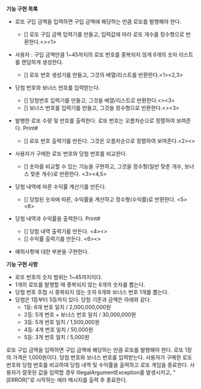 **기능 구현 목록**

- 로또 구입 금액을 입력하면 구입 금액에 해당하는 만큼 로또를 발행해야 한다.
    - [] 로또 구입 금액 입력기를 만들고, 입력값에 따라 로또 개수를 정수형으로 반환한다.<><1>

- 사용자 : 구입 금액만큼 1~45까지의 로또 번호를 중복되지 않게 6개의 숫자 리스트를 랜덤하게 생성한다.
    - [] 로또 번호 생성기를 만들고, 그것의 배열/리스트를 반환한다.<1><2,3>

- 당첨 번호와 보너스 번호를 입력받는다.
    - [] 당첨번호 입력기를 만들고, 그것을 배열/리스트로 반환한다.<><3>
    - [] 보너스 번호를 입력기를 만들고, 그것을 정수형으로 반환한다.<><3>

- 발행한 로또 수량 및 번호를 출력한다. 로또 번호는 오름차순으로 정렬하여 보여준다. Print#
  - [] 로또 번호 출력기를 만든다. 그것은 오름차순으로 정렬하여 보여준다.<2><>

- 사용자가 구매한 로또 번호와 당첨 번호를 비교한다.
  - [] 숫자를 비교할 수 있는 기능을 구현하고, 그것을 정수형(일반 맞춘 개수, 보너스 맞춘 개수)로 반환한다. <3><4,5>

- 당첨 내역에 따른 수익률 계산기를 만든다.
  - [] 당첨된 숫자에 따른, 수익률을 계산하고 정수형(수익률)로 반환한다. <5><6>

- 당첨 내역과 수익률을 출력한다. Print#
  - [] 당첨 내역 출력기를 만든다. <4><>
  - [] 수익률 출력기를 만든다. <6><>

- 예외사항에 대한 부분을 구현한다.



**기능 구현 사항**

- 로또 번호의 숫자 범위는 1~45까지이다.
- 1개의 로또를 발행할 때 중복되지 않는 6개의 숫자를 뽑는다.
- 당첨 번호 추첨 시 중복되지 않는 숫자 6개와 보너스 번호 1개를 뽑는다.
- 당첨은 1등부터 5등까지 있다. 당첨 기준과 금액은 아래와 같다.
    - 1등: 6개 번호 일치 / 2,000,000,000원
    - 2등: 5개 번호 + 보너스 번호 일치 / 30,000,000원
    - 3등: 5개 번호 일치 / 1,500,000원
    - 4등: 4개 번호 일치 / 50,000원
    - 5등: 3개 번호 일치 / 5,000원

로또 구입 금액을 입력하면 구입 금액에 해당하는 만큼 로또를 발행해야 한다.
로또 1장의 가격은 1,000원이다.
당첨 번호와 보너스 번호를 입력받는다.
사용자가 구매한 로또 번호와 당첨 번호를 비교하여 당첨 내역 및 수익률을 출력하고 로또 게임을 종료한다.
사용자가 잘못된 값을 입력할 경우 IllegalArgumentException를 발생시키고, "[ERROR]"로 시작하는 에러 메시지를 출력 후 종료한다.